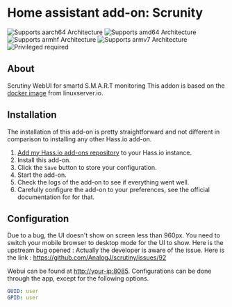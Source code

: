 # Home assistant add-on: Scrunity

![Supports aarch64 Architecture][aarch64-shield] ![Supports amd64 Architecture][amd64-shield] ![Supports armhf Architecture][armhf-shield] ![Supports armv7 Architecture][armv7-shield] ![Privileged required][privileged-shield]

## About

Scrutiny WebUI for smartd S.M.A.R.T monitoring
This addon is based on the [docker image](https://hub.docker.com/r/linuxserver/scrutiny) from linuxserver.io.

## Installation

The installation of this add-on is pretty straightforward and not different in
comparison to installing any other Hass.io add-on.

1. [Add my Hass.io add-ons repository][repository] to your Hass.io instance.
1. Install this add-on.
1. Click the `Save` button to store your configuration.
1. Start the add-on.
1. Check the logs of the add-on to see if everything went well.
1. Carefully configure the add-on to your preferences, see the official documentation for for that.

## Configuration

Due to a bug, the UI doesn't show on screen less than 960px. You need to switch your mobile browser to desktop mode for the UI to show. Here is the upstream bug opened : Actually the developer is aware of the issue. Here is the link : https://github.com/AnalogJ/scrutiny/issues/92


Webui can be found at <http://your-ip:8085>. Configurations can be done through the app, except for the following options.

```yaml
GUID: user
GPID: user
```

[repository]: https://github.com/alexbelgium/hassio-addons
[aarch64-shield]: https://img.shields.io/badge/aarch64-yes-green.svg
[amd64-shield]: https://img.shields.io/badge/amd64-yes-green.svg
[armhf-shield]: https://img.shields.io/badge/armhf-yes-green.svg
[armv7-shield]: https://img.shields.io/badge/armv7-yes-green.svg
[privileged-shield]: https://img.shields.io/badge/privileged-required-orange.svg
